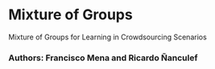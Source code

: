 # Mixture of Groups
Mixture of Groups for Learning in Crowdsourcing Scenarios
### Authors: Francisco Mena and Ricardo Ñanculef
